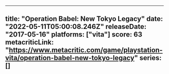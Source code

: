 
---
title: "Operation Babel: New Tokyo Legacy"
date: "2022-05-11T05:00:08.246Z"
releaseDate: "2017-05-16"
platforms: ["vita"]
score: 63
metacriticLink: "https://www.metacritic.com/game/playstation-vita/operation-babel-new-tokyo-legacy"
series: []
---

